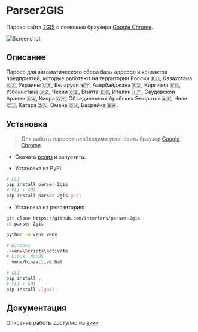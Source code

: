 # Parser2GIS
Парсер сайта [2GIS](https://2gis.ru/) с помощью браузера [Google Chrome](https://google.com/chrome).

![Screenshot](https://raw.githubusercontent.com/interlark/parser-2gis/main/assets/screenshots/main_and_settings.png)

## Описание
Парсер для автоматического сбора базы адресов и контактов предприятий, которые работают на территории
России 🇷🇺, Казахстана 🇰🇿, Украины 🇺🇦, Беларуси 🇧🇾,
Азербайджана 🇦🇿, Киргизии 🇰🇬, Узбекистана 🇺🇿, Чехии 🇨🇿, Египта 🇪🇬, Италии 🇮🇹, Саудовской Аравии 🇸🇦, Кипра 🇨🇾, Объединенных Арабских Эмиратов 🇦🇪, Чили 🇨🇱, Катара 🇶🇦, Омана 🇴🇲, Бахрейна 🇧🇭.

## Установка
> Для работы парсера необходимо установить браузер [Google Chrome](https://google.com/chrome).

- Скачать [релиз](https://github.com/interlark/parser-2gis/releases/latest) и запустить.

- Установка из PyPI:
```bash
# CLI
pip install parser-2gis
# CLI + GUI
pip install parser-2gis[gui]
```

- Установка из репозитория:
```bash
git clone https://github.com/interlark/parser-2gis
cd parser-2gis

python -m venv venv

# Windows
.\venv\Scripts\activate
# Linux, MacOS
. venv/bin/active.bat

# CLI
pip install .
# CLI + GUI
pip install .[gui]
```

## Документация
Описание работы доступно на [вики](https://github.com/interlark/parser-2gis/wiki).
